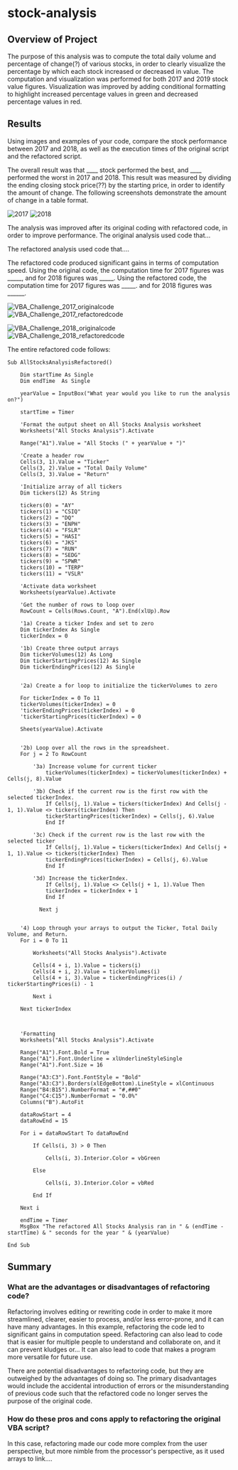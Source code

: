 # stock-analysis

## Overview of Project

The purpose of this analysis was to compute the total daily volume and percentage of change(?) of various stocks, in order to clearly visualize the percentage by which each stock increased or decreased in value. The computation and visualization was performed for both 2017 and 2019 stock value figures. Visualization was improved by adding conditional formatting to highlight increased percentage values in green and decreased percentage values in red.


## Results
Using images and examples of your code, compare the stock performance between 2017 and 2018, as well as the execution times of the original script and the refactored script.

The overall result was that ____ stock performed the best, and ____ performed the worst in 2017 and 2018. This result was measured by dividing the ending closing stock price(??) by the starting price, in order to identify the amount of change. The following screenshots demonstrate the amount of change in a table format.

![2017](https://user-images.githubusercontent.com/100863488/157741105-ec44e04d-1645-42b9-9c41-ade1a2ec075c.png)
![2018](https://user-images.githubusercontent.com/100863488/157741124-72656e2d-41a8-48ec-8852-790f38eaf4fa.png)



The analysis was improved after its original coding with refactored code, in order to improve performance. The original analysis used code that...

The refactored analysis used code that....

The refactored code produced significant gains in terms of computation speed. Using the original code, the computation time for 2017 figures was _____, and for 2018 figures was _____. Using the refactored code, the computation time for 2017 figures was _____. and for 2018 figures was ______. 

![VBA_Challenge_2017_originalcode](https://user-images.githubusercontent.com/100863488/157741205-b73e3aed-55e9-40df-9271-838b0f26209d.png)
![VBA_Challenge_2017_refactoredcode](https://user-images.githubusercontent.com/100863488/157741220-a4dcb804-596f-4691-b755-b38af6b6eaf0.png)

![VBA_Challenge_2018_originalcode](https://user-images.githubusercontent.com/100863488/157741229-2e0e1123-1407-406f-bdae-701c4d9092c6.png)
![VBA_Challenge_2018_refactoredcode](https://user-images.githubusercontent.com/100863488/157741244-fd56c5a7-3743-4480-9be8-237cc0799f26.png)





The entire refactored code follows: 

```
Sub AllStocksAnalysisRefactored()
    
    Dim startTime As Single
    Dim endTime  As Single

    yearValue = InputBox("What year would you like to run the analysis on?")

    startTime = Timer
    
    'Format the output sheet on All Stocks Analysis worksheet
    Worksheets("All Stocks Analysis").Activate
    
    Range("A1").Value = "All Stocks (" + yearValue + ")"
    
    'Create a header row
    Cells(3, 1).Value = "Ticker"
    Cells(3, 2).Value = "Total Daily Volume"
    Cells(3, 3).Value = "Return"

    'Initialize array of all tickers
    Dim tickers(12) As String
    
    tickers(0) = "AY"
    tickers(1) = "CSIQ"
    tickers(2) = "DQ"
    tickers(3) = "ENPH"
    tickers(4) = "FSLR"
    tickers(5) = "HASI"
    tickers(6) = "JKS"
    tickers(7) = "RUN"
    tickers(8) = "SEDG"
    tickers(9) = "SPWR"
    tickers(10) = "TERP"
    tickers(11) = "VSLR"
    
    'Activate data worksheet
    Worksheets(yearValue).Activate
    
    'Get the number of rows to loop over
    RowCount = Cells(Rows.Count, "A").End(xlUp).Row
    
    '1a) Create a ticker Index and set to zero
    Dim tickerIndex As Single
    tickerIndex = 0

    '1b) Create three output arrays
    Dim tickerVolumes(12) As Long
    Dim tickerStartingPrices(12) As Single
    Dim tickerEndingPrices(12) As Single

    
    '2a) Create a for loop to initialize the tickerVolumes to zero
    
    For tickerIndex = 0 To 11
    tickerVolumes(tickerIndex) = 0
    'tickerEndingPrices(tickerIndex) = 0
    'tickerStartingPrices(tickerIndex) = 0
    
    Sheets(yearValue).Activate
    
     
    '2b) Loop over all the rows in the spreadsheet.
    For j = 2 To RowCount
    
        '3a) Increase volume for current ticker
            tickerVolumes(tickerIndex) = tickerVolumes(tickerIndex) + Cells(j, 8).Value
        
        '3b) Check if the current row is the first row with the selected tickerIndex.
            If Cells(j, 1).Value = tickers(tickerIndex) And Cells(j - 1, 1).Value <> tickers(tickerIndex) Then
            tickerStartingPrices(tickerIndex) = Cells(j, 6).Value
            End If
        
        '3c) Check if the current row is the last row with the selected ticker
            If Cells(j, 1).Value = tickers(tickerIndex) And Cells(j + 1, 1).Value <> tickers(tickerIndex) Then
            tickerEndingPrices(tickerIndex) = Cells(j, 6).Value
            End If
            
        '3d) Increase the tickerIndex.
            If Cells(j, 1).Value <> Cells(j + 1, 1).Value Then
            tickerIndex = tickerIndex + 1
            End If
             
          Next j
   
    
    '4) Loop through your arrays to output the Ticker, Total Daily Volume, and Return.
    For i = 0 To 11
   
        Worksheets("All Stocks Analysis").Activate
        
        Cells(4 + i, 1).Value = tickers(i)
        Cells(4 + i, 2).Value = tickerVolumes(i)
        Cells(4 + i, 3).Value = tickerEndingPrices(i) / tickerStartingPrices(i) - 1
        
        Next i
    
    Next tickerIndex
  
   
    
    'Formatting
    Worksheets("All Stocks Analysis").Activate
    
    Range("A1").Font.Bold = True
    Range("A1").Font.Underline = xlUnderlineStyleSingle
    Range("A1").Font.Size = 16
    
    Range("A3:C3").Font.FontStyle = "Bold"
    Range("A3:C3").Borders(xlEdgeBottom).LineStyle = xlContinuous
    Range("B4:B15").NumberFormat = "#,##0"
    Range("C4:C15").NumberFormat = "0.0%"
    Columns("B").AutoFit

    dataRowStart = 4
    dataRowEnd = 15

    For i = dataRowStart To dataRowEnd
        
        If Cells(i, 3) > 0 Then
            
            Cells(i, 3).Interior.Color = vbGreen
            
        Else
        
            Cells(i, 3).Interior.Color = vbRed
            
        End If
        
    Next i
 
    endTime = Timer
    MsgBox "The refactored All Stocks Analysis ran in " & (endTime - startTime) & " seconds for the year " & (yearValue)

End Sub
```



## Summary

### What are the advantages or disadvantages of refactoring code?
Refactoring involves editing or rewriting code in order to make it more streamlined, clearer, easier to process, and/or less error-prone, and it can have many advantages. In this example, refactoring the code led to significant gains in computation speed. Refactoring can also lead to code that is easier for multiple people to understand and collaborate on, and it can prevent kludges or... It can also lead to code that makes a program more versatile for future use.

There are potential disadvantages to refactoring code, but they are outweighed by the advantages of doing so. The primary disadvantages would include the accidental introduction of errors or the misunderstanding of previous code such that the refactored code no longer serves the purpose of the original code. 


### How do these pros and cons apply to refactoring the original VBA script?
In this case, refactoring made our code more complex from the user perspective, but more nimble from the processor's perspective, as it used arrays to link.... 


